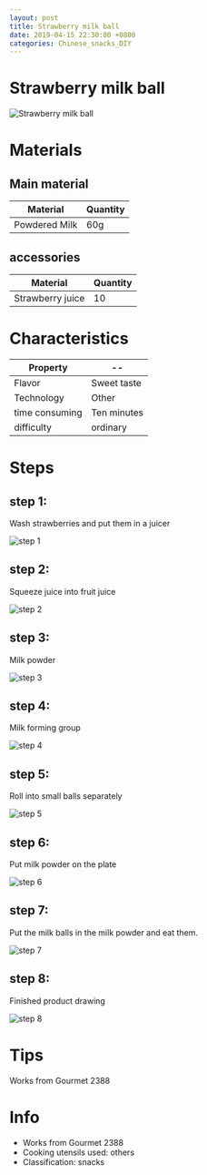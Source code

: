 ```yaml
---
layout: post
title: Strawberry milk ball
date: 2019-04-15 22:30:00 +0800
categories: Chinese_snacks_DIY
---
```


# Strawberry milk ball

![Strawberry milk ball]({{site.baseurl}}/img/446122/446122.jpg)

# Materials


## Main material

Material|Quantity
--|--
Powdered Milk|60g

## accessories

Material|Quantity
--|--
Strawberry juice|10

# Characteristics

Property|--
--|--
Flavor|Sweet taste
Technology|Other
time consuming|Ten minutes
difficulty|ordinary

# Steps

## step 1:

Wash strawberries and put them in a juicer

![step 1]({{site.baseurl}}/img/446122/1.jpg)

## step 2:

Squeeze juice into fruit juice

![step 2]({{site.baseurl}}/img/446122/2.jpg)

## step 3:

Milk powder

![step 3]({{site.baseurl}}/img/446122/3.jpg)

## step 4:

Milk forming group

![step 4]({{site.baseurl}}/img/446122/4.jpg)

## step 5:

Roll into small balls separately

![step 5]({{site.baseurl}}/img/446122/5.jpg)

## step 6:

Put milk powder on the plate

![step 6]({{site.baseurl}}/img/446122/6.jpg)

## step 7:

Put the milk balls in the milk powder and eat them.

![step 7]({{site.baseurl}}/img/446122/7.jpg)

## step 8:

Finished product drawing

![step 8]({{site.baseurl}}/img/446122/8.jpg)

# Tips

Works from Gourmet 2388

# Info

- Works from Gourmet 2388
- Cooking utensils used: others
- Classification: snacks